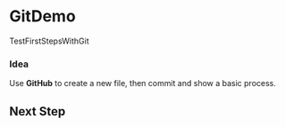 # GitDemo
TestFirstStepsWithGit

### Idea 
Use **GitHub** to create a new file, then commit and show a basic process.  

## Next Step

